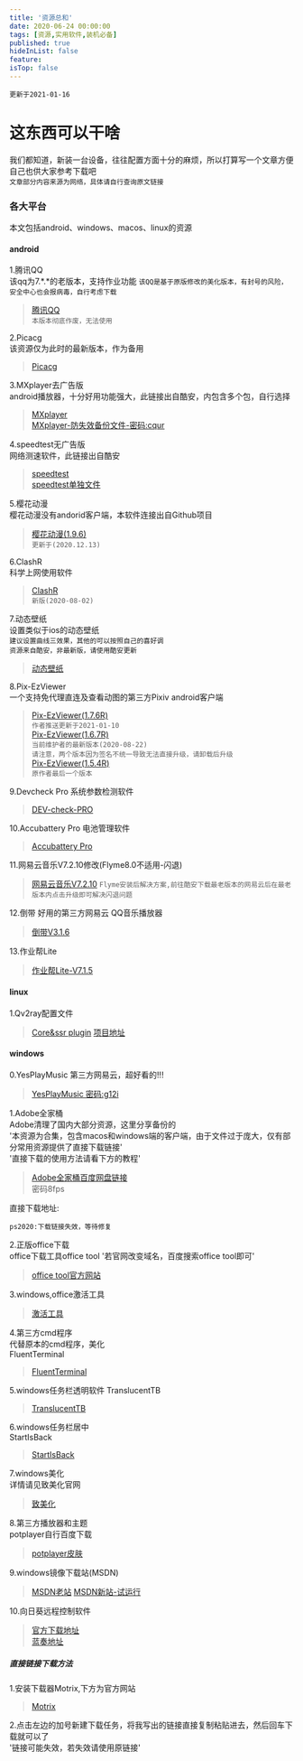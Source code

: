 ```yaml
---
title: '资源总和'
date: 2020-06-24 00:00:00
tags: [资源,实用软件,装机必备]
published: true
hideInList: false
feature: 
isTop: false
---
```


`更新于2021-01-16`  


# 这东西可以干啥
我们都知道，新装一台设备，往往配置方面十分的麻烦，所以打算写一个文章方便自己也供大家参考下载吧  
`文章部分内容来源为网络，具体请自行查询原文链接`  

### 各大平台
本文包括android、windows、macos、linux的资源  

#### android  
1.腾讯QQ  
  该qq为7.*.*的老版本，支持作业功能
  `该QQ是基于原版修改的美化版本，有封号的风险，安全中心也会报病毒，自行考虑下载`  
>[腾讯QQ](https://xiaoyulejia.lanzous.com/idW11dnt2zc)  
  `本版本彻底作废，无法使用`

2.Picacg  
  该资源仅为此时的最新版本，作为备用  
>[Picacg](https://xiaoyulejia.lanzous.com/iTk2Ie0flyj)  

3.MXplayer去广告版  
  android播放器，十分好用功能强大，此链接出自酷安，内包含多个包，自行选择  
>[MXplayer](https://www.lanzous.com/b00t55qij)  
>[MXplayer-防失效备份文件-密码:cqur](https://xiaoyulejia.lanzous.com/b0ew8k79g)  

4.speedtest无广告版  
  网络测速软件，此链接出自酷安  
>[speedtest](https://www.lanzous.com/b0cpu1itg)  
>[speedtest单独文件](https://xiaoyulejia.lanzous.com/inW5Din4y3c)  

5.樱花动漫  
  樱花动漫没有andorid客户端，本软件连接出自Github项目
>[樱花动漫(1.9.6)](https://xiaoyulejia.lanzous.com/i18JKjbgbda)  
`更新于(2020.12.13)`

6.ClashR  
  科学上网使用软件  
>[ClashR](https://xiaoyulejia.lanzous.com/iekbPf7qere)  
`新版(2020-08-02)`

7.动态壁纸  
  设置类似于ios的动态壁纸  
  `建议设置曲线三效果，其他的可以按照自己的喜好调`  
  `资源来自酷安，非最新版，请使用酷安更新`  
>[动态壁纸](https://xiaoyulejia.lanzous.com/iFGZ5e0yxqh)  

8.Pix-EzViewer  
  一个支持免代理直连及查看动图的第三方Pixiv android客户端  
>[Pix-EzViewer(1.7.6R)](https://xiaoyulejia.lanzous.com/ipzKckh4o6b)       
`作者推送更新于2021-01-10`       
>[Pix-EzViewer(1.6.7R)](https://xiaoyulejia.lanzous.com/iMrEQfxlizc)      
`当前维护者的最新版本(2020-08-22)`    
`请注意，两个版本因为签名不统一导致无法直接升级，请卸载后升级`     
>[Pix-EzViewer(1.5.4R)](https://xiaoyulejia.lanzous.com/igOZUerq9cd)     
`原作者最后一个版本`     

9.Devcheck Pro
系统参数检测软件
>[DEV-check-PRO](https://xiaoyulejia.lanzous.com/i3j6Ufxlj3g)  

10.Accubattery Pro
电池管理软件
>[Accubattery Pro](https://xiaoyulejia.lanzous.com/i0Jk4eelfpe) 

11.网易云音乐V7.2.10修改(Flyme8.0不适用-闪退)
>[网易云音乐V7.2.10](https://xiaoyulejia.lanzous.com/ixKdIiv0pze) 
`Flyme安装后解决方案,前往酷安下载最老版本的网易云后在最老版本内点击升级即可解决闪退问题`

12.倒带
好用的第三方网易云 QQ音乐播放器
>[倒带V3.1.6](https://xiaoyulejia.lanzous.com/ibcE6kh3r7e) 

13.作业帮Lite  
>[作业帮Lite-V7.1.5](https://xiaoyulejia.lanzous.com/iJYzYkhtmve)   

#### linux
1.Qv2ray配置文件
>[Core&ssr plugin](https://xiaoyulejia.lanzous.com/b0evw6ybe) 
>[项目地址](https://github.com/Qv2ray/QvPlugin-SSR/releases) 


#### windows 
0.YesPlayMusic
   第三方网易云，超好看的!!!
   >[YesPlayMusic  密码:g12i](https://xiaoyulejia.lanzous.com/b0ewa2d3a)  

1.Adobe全家桶  
  Adobe清理了国内大部分资源，这里分享备份的  
  '本资源为合集，包含macos和windows端的客户端，由于文件过于庞大，仅有部分常用资源提供了直接下载链接'  
  '直接下载的使用方法请看下方的教程'  
>[Adobe全家桶百度网盘链接](https://pan.baidu.com/s/1cIsAqxqwR6EErJmgEZF4eA)  
  密码8fps  
  
  直接下载地址:
  ```
  ps2020:下载链接失效，等待修复
  ```

2.正版office下载  
  office下载工具office tool
  '若官网改变域名，百度搜索office tool即可'  
>[office tool官方网站](https://otp.landian.vip/zh-cn/)

3.windows,office激活工具
>[激活工具](https://xiaoyulejia.lanzous.com/iFDycj1ql9g)

4.第三方cmd程序  
  代替原本的cmd程序，美化  
  FluentTerminal  
>[FluentTerminal](https://xiaoyulejia.lanzous.com/iWhvue68kgj)  

5.windows任务栏透明软件
  TranslucentTB  
>[TranslucentTB](https://xiaoyulejia.lanzous.com/iakWDe68ikb)

6.windows任务栏居中  
  StartIsBack  
>[StartIsBack](https://xiaoyulejia.lanzous.com/i58wve68pha)

7.windows美化  
  详情请见致美化官网
>[致美化](https://zhutix.com/)  

8.第三方播放器和主题  
  potplayer自行百度下载 
>[potplayer皮肤](https://xiaoyulejia.lanzous.com/iW6ikdyy9di)  

9.windows镜像下载站(MSDN)
>[MSDN老站](https://msdn.itellyou.cn/) 
>[MSDN新站-试运行](https://next.itellyou.cn/Original/Index)

10.向日葵远程控制软件 
>[官方下载地址](https://sunlogin.oray.com/download/)      
>[蓝奏地址](https://xiaoyulejia.lanzous.com/igb79j3g1ji)     



  ##### 直接链接下载方法  
  1.安装下载器Motrix,下方为官方网站  
  >[Motrix](https://motrix.app/)  

  2.点击左边的加号新建下载任务，将我写出的链接直接复制粘贴进去，然后回车下载就可以了  
  '链接可能失效，若失效请使用原链接'  